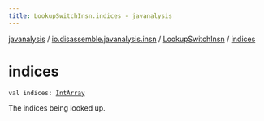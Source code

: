 ```yaml
---
title: LookupSwitchInsn.indices - javanalysis
---
```


[javanalysis](../../index.html) / [io.disassemble.javanalysis.insn](../index.html) / [LookupSwitchInsn](index.html) / [indices](./indices.html)

# indices

`val indices: `[`IntArray`](https://kotlinlang.org/api/latest/jvm/stdlib/kotlin/-int-array/index.html)

The indices being looked up.

